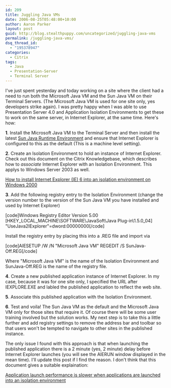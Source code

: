 ```yaml
---
id: 209
title: Juggling Java VMs
date: 2006-08-25T05:48:00+10:00
author: Aaron Parker
layout: post
guid: http://blog.stealthpuppy.com/uncategorized/juggling-java-vms
permalink: /juggling-java-vms/
dsq_thread_id:
  - "195378947"
categories:
  - Citrix
tags:
  - Java
  - Presentation-Server
  - Terminal Server
---
```

I've just spent yesterday and today working on a site where the client had a need to run both the Microsoft Java VM and the Sun Java VM on their Terminal Servers. (The Microsoft Java VM is used for one site only, yes developers strike again). I was pretty happy when I was able to use Presentation Server 4.0 and Application Isolation Environments to get these to work on the same server, in Internet Explorer, at the same time. Here's how:

**1**. Install the Microsoft Java VM to the Terminal Server and then install the latest [Sun Java Runtime Environment](http://www.java.com/en/download/manual.jsp) and ensure that Internet Explorer is configured to this as the default (This is a machine level setting).

**2**. Create an Isolation Environment to hold an instance of Internet Explorer. Check out this document on the Citrix Knowledgebase, which describes how to _associate_ Internet Explorer with an Isolation Environment. This applys to Windows Server 2003 as well.

[How to install Internet Explorer (IE) 6 into an isolation environment on Windows 2000](http://support.citrix.com/kb/click.jspa?categoryID=618&externalID=CTX106085&searchID=-1)

**3**. Add the following registry entry to the Isolation Environment (change the version number to the version of the Sun Java VM you have installed and used by Internet Explorer)

[code]Windows Registry Editor Version 5.00  
[HKEY\_LOCAL\_MACHINE\SOFTWARE\JavaSoft\Java Plug-in\1.5.0_04]  
"UseJava2IExplorer"=dword:00000000[/code]

Install the registry entry by placing this into a .REG file and import via

[code]AIESETUP /W /N "Microsoft Java VM" REGEDIT /S SunJava-Off.REG[/code]

Where "Microsoft Java VM" is the name of the Isolation Environment and SunJava-Off.REG is the name of the registry file.

**4**. Create a new published application instance of Internet Explorer. In my case, because it was for one site only, I specified the URL after IEXPLORE.EXE and labled the published application to reflect the web site.

**5**. Associate this published application with the Isolation Environment.

**6**. Test and voila! The Sun Java VM as the default and the Microsoft Java VM only for those sites that require it. Of course there will be some user training involved but the solution works. My next step is to take this a little further and add registry settings to remove the address bar and toolbar so that users won't be tempted to navigate to other sites in the published instance.

The only issue I found with this approach is that when launching the published application there is a 2 minute (yes, 2 minute) delay before Internet Explorer launches (you will see the AIERUN window displayed in the mean time). I'll update this post if I find the reason. I don't think that this document gives a suitable explaination:

[Application launch performance is slower when applications are launched into an isolation environment](http://support.citrix.com/kb/click.jspa?categoryID=618&externalID=CTX106618&searchID=7426930)